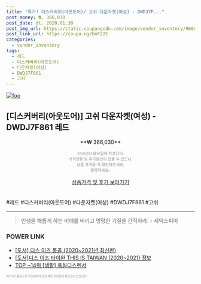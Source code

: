 ```yaml
--- 
title: "특가! 디스커버리(아웃도어)/ 고쉬 다운자켓(여성) - DWDJ7F..." 
post_money: ₩. 366,030 
post_date: dt. 2020.01.30 
post_img_url: https://static.coupangcdn.com/image/vendor_inventory/960e/bebcf11d249b72965e6335c36d77fa565049b6b468bf5abc374567da8d01.jpg 
post_link_url: https://coupa.ng/bnF22E 
categories: 
  - vendor_inventory 
tags: 
  - 레드 
  - 디스커버리(아웃도어) 
  - 다운자켓(여성) 
  - DWDJ7F861 
  - 고쉬 
--- 
```

[![foo](https://static.coupangcdn.com/image/vendor_inventory/960e/bebcf11d249b72965e6335c36d77fa565049b6b468bf5abc374567da8d01.jpg)](https://coupa.ng/bnF22E) 

## [디스커버리(아웃도어)] 고쉬 다운자켓(여성) - DWDJ7F861 레드 
<p style="text-align: center;">**₩ 366,030**</p> 
<p style="text-align: center;"><span style="color: #898c8f; font-family: Georgia,Times,serif; font-size: 0.75em;">2020년01월30일에 작성되어, <br>가격변동 및 추가할인이 있을 수 있으니,<br> 상품 가격을 꼭!확인해주세요.<br>행복하세요~</span> 
</p>	 
<div markdown="0" style="text-align: center;"><a href="https://coupa.ng/bnF22E" class="btn btn--success">상품가격 및 후기 보러가기</a></div> 
<br><br> 
  #레드 #디스커버리(아웃도어) #다운자켓(여성) #DWDJ7F861 #고쉬 
<hr> 

> 인생을 해롭게 하는 비애를 버리고 명랑한 기질을 간직하라. - 세익스피어 


### POWER LINK

* <a href="https://blog.naver.com/fasyy4321/221781395171" target="_blank">[도서] 디스 이즈 몽골 (2020~2021년 최신판)</a>
* <a href="https://blog.naver.com/santokki14/221765463126" target="_blank">[도서]디스 이즈 타이완 THIS IS TAIWAN (2020~2021) 정보</a>
* <a href="https://blog.naver.com/an0733/221784539578" target="_blank"> TOP ~14위 [생활] 욕실디스펜서</a>

<span style="color: #898c8f; font-family: Georgia,Times,serif; font-size: 0.55em;">파트너스활동으로 작성자에게 일정액의 커미션이 제공될수 있습니다.</span> 
